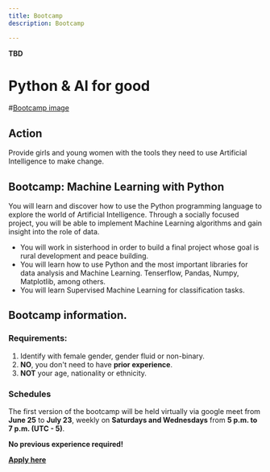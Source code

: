 ```yaml
---
title: Bootcamp
description: Bootcamp

---
```

**TBD**

# Python & AI for good

#[Bootcamp image](https://hub.laboratoria.la/hubfs/Talent%20Fest%20SAP003-18-1-1.jpg)

## Action

Provide girls and young women with the tools they need to use Artificial Intelligence to make change.

## Bootcamp: Machine Learning with Python

You will learn and discover how to use the Python programming language to explore the world of Artificial Intelligence. Through a socially focused project, you will be able to implement Machine Learning algorithms and gain insight into the role of data.

* You will work in sisterhood in order to build a final project whose goal is rural development and peace building.
* You will learn how to use Python and the most important libraries for data analysis and Machine Learning. Tenserflow, Pandas, Numpy, Matplotlib, among others.
* You will learn Supervised Machine Learning for classification tasks.

## Bootcamp information.

### Requirements:

1. Identify with female gender, gender fluid or non-binary.
2. **NO**, you don't need to have **prior experience**.
3. **NOT** your age, nationality or ethnicity.

### Schedules

The first version of the bootcamp will be held virtually via google meet from **June 25** to **July 23**, weekly on **Saturdays and Wednesdays** from **5 p.m. to 7 p.m. (UTC - 5)**.

**No previous experience required!**

[**Apply here**](https://lu.ma/community/com-LBpC9Ik73ZEJvnj/apply)